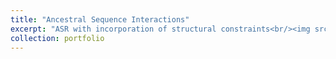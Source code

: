```yaml
---
title: "Ancestral Sequence Interactions"
excerpt: "ASR with incorporation of structural constraints<br/><img src='/images/asr.png'>"
collection: portfolio
---
```

